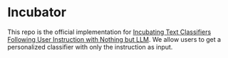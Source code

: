 # Incubator

This repo is the official implementation for [Incubating Text Classifiers Following User Instruction with Nothing but LLM](https://arxiv.org/abs/2404.10877). We allow users to get a personalized classifier with only the instruction as input.

